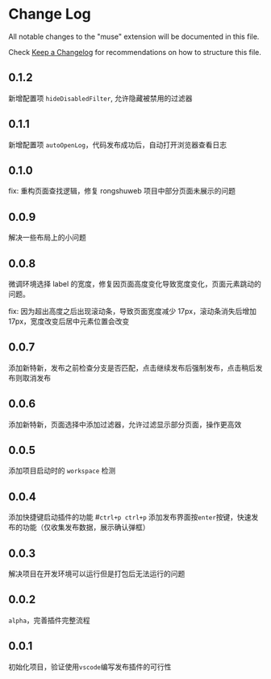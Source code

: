 # Change Log

All notable changes to the "muse" extension will be documented in this file.

Check [Keep a Changelog](http://keepachangelog.com/) for recommendations on how to structure this file.

## 0.1.2

新增配置项 `hideDisabledFilter`, 允许隐藏被禁用的过滤器

## 0.1.1

新增配置项 `autoOpenLog`，代码发布成功后，自动打开浏览器查看日志

## 0.1.0

fix: 重构页面查找逻辑，修复 rongshuweb 项目中部分页面未展示的问题

## 0.0.9

解决一些布局上的小问题

## 0.0.8

微调环境选择 label 的宽度，修复因页面高度变化导致宽度变化，页面元素跳动的问题。

fix: 因为超出高度之后出现滚动条，导致页面宽度减少 17px，滚动条消失后增加 17px，宽度改变后居中元素位置会改变

## 0.0.7

添加新特新，发布之前检查分支是否匹配，点击继续发布后强制发布，点击稍后发布则取消发布

## 0.0.6

添加新特新，页面选择中添加过滤器，允许过滤显示部分页面，操作更高效

## 0.0.5

添加项目启动时的 `workspace` 检测

## 0.0.4

添加快捷键启动插件的功能 #`ctrl+p ctrl+p`
添加发布界面按`enter`按键，快速发布的功能（仅收集发布数据，展示确认弹框）

## 0.0.3

解决项目在开发环境可以运行但是打包后无法运行的问题

## 0.0.2

`alpha`，完善插件完整流程

## 0.0.1

初始化项目，验证使用`vscode`编写发布插件的可行性
